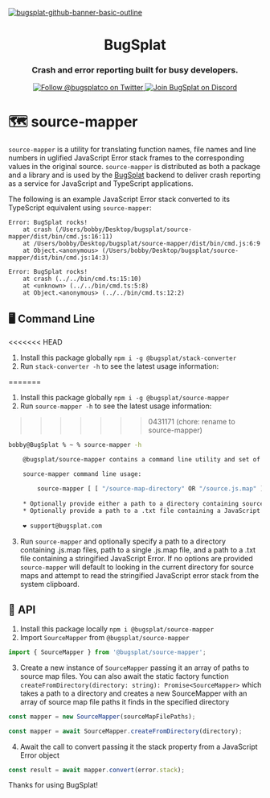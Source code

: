 [![bugsplat-github-banner-basic-outline](https://user-images.githubusercontent.com/20464226/149019306-3186103c-5315-4dad-a499-4fd1df408475.png)](https://bugsplat.com)
<br/>
# <div align="center">BugSplat</div> 
### **<div align="center">Crash and error reporting built for busy developers.</div>**
<div align="center">
    <a href="https://twitter.com/BugSplatCo">
        <img alt="Follow @bugsplatco on Twitter" src="https://img.shields.io/twitter/follow/bugsplatco?label=Follow%20BugSplat&style=social">
    </a>
    <a href="https://discord.gg/K4KjjRV5ve">
        <img alt="Join BugSplat on Discord" src="https://img.shields.io/discord/664965194799251487?label=Join%20Discord&logo=Discord&style=social">
    </a>
</div>

# 🗺️ source-mapper
`source-mapper` is a utility for translating function names, file names and line numbers in uglified JavaScript Error stack frames to the corresponding values in the original source. `source-mapper` is distributed as both a package and a library and is used by the [BugSplat](https://www.bugsplat.com) backend to deliver crash reporting as a service for JavaScript and TypeScript applications.

The following is an example JavaScript Error stack converted to its TypeScript equivalent using `source-mapper`:

```
Error: BugSplat rocks!
    at crash (/Users/bobby/Desktop/bugsplat/source-mapper/dist/bin/cmd.js:16:11)
    at /Users/bobby/Desktop/bugsplat/source-mapper/dist/bin/cmd.js:6:9
    at Object.<anonymous> (/Users/bobby/Desktop/bugsplat/source-mapper/dist/bin/cmd.js:14:3)
```

```
Error: BugSplat rocks!
    at crash (../../bin/cmd.ts:15:10)
    at <unknown> (../../bin/cmd.ts:5:8)
    at Object.<anonymous> (../../bin/cmd.ts:12:2)
```

## 🖥 Command Line
<<<<<<< HEAD

1. Install this package globally `npm i -g @bugsplat/stack-converter`
2. Run `stack-converter -h` to see the latest usage information:

=======
1. Install this package globally `npm i -g @bugsplat/source-mapper`
2. Run `source-mapper -h` to see the latest usage information:
>>>>>>> 0431171 (chore: rename to source-mapper)
```bash
bobby@BugSplat % ~ % source-mapper -h

    @bugsplat/source-mapper contains a command line utility and set of libraries to help you demangle JavaScript stack frames.

    source-mapper command line usage:

        source-mapper [ [ "/source-map-directory" OR "/source.js.map" ] [ "/stack-trace.txt" ] ]
    
    * Optionally provide either a path to a directory containing source maps or a .map.js file - Defaults to the current directory
    * Optionally provide a path to a .txt file containing a JavaScript Error stack trace - Defaults to the value in the clipboard
    
    ❤️ support@bugsplat.com
```

3. Run `source-mapper` and optionally specify a path to a directory containing .js.map files, path to a single .js.map file, and a path to a .txt file containing a stringified JavaScript Error. If no options are provided `source-mapper` will default to looking in the current directory for source maps and attempt to read the stringified JavaScript error stack from the system clipboard.

## 🧩 API

1. Install this package locally `npm i @bugsplat/source-mapper`
2. Import `SourceMapper` from `@bugsplat/source-mapper`

```ts
import { SourceMapper } from '@bugsplat/source-mapper';
```

3. Create a new instance of `SourceMapper` passing it an array of paths to source map files. You can also await the static factory function `createFromDirectory(directory: string): Promise<SourceMapper>` which takes a path to a directory and creates a new SourceMapper with an array of source map file paths it finds in the specified directory

```ts
const mapper = new SourceMapper(sourceMapFilePaths);
```

```ts
const mapper = await SourceMapper.createFromDirectory(directory);
```

4. Await the call to convert passing it the stack property from a JavaScript Error object
```ts
const result = await mapper.convert(error.stack);
```

Thanks for using BugSplat!
